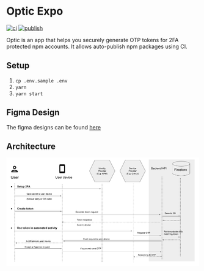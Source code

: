 # Optic Expo

[![ci](https://github.com/nearform/optic-expo/actions/workflows/ci.yml/badge.svg)](https://github.com/nearform/optic-expo/actions/workflows/ci.yml)
[![publish](https://github.com/nearform/optic-expo/actions/workflows/publish.yml/badge.svg)](https://github.com/nearform/optic-expo/actions/workflows/publish.yml)

Optic is an app that helps you securely generate OTP tokens for 2FA protected npm accounts. It allows auto-publish npm packages using CI.

## Setup

1. `cp .env.sample .env`
2. `yarn`
3. `yarn start`

## Figma Design

The figma designs can be found [here](https://www.figma.com/file/xsPf6IIM9AevLN5gZlXM4q/Optic-(Copy))

## Architecture

[![](docs/images/architecture.png)](https://docs.google.com/presentation/d/16038cTBefSKQezJk0IZKNXnSqaG2PnU07Sb2_qIkNe8/edit?usp=sharing)